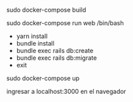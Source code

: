 sudo docker-compose build

sudo docker-compose run web /bin/bash


  - yarn install
  - bundle install
  - bundle exec rails db:create
  - bundle exec rails db:migrate
  - exit
  
  
sudo docker-compose up

ingresar a localhost:3000 en el navegador
